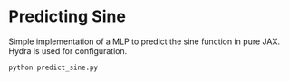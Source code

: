 # Predicting Sine
Simple implementation of a MLP to predict the sine function in pure JAX. Hydra is used for configuration. 


```
python predict_sine.py
```
